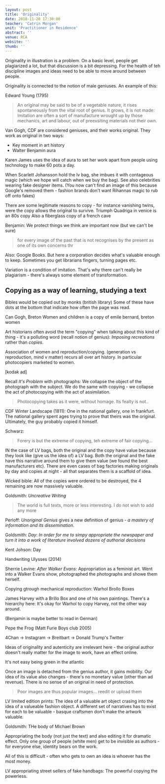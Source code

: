 ```yaml
---
layout: post
title: 'Originality'
date: 2018-11-28 17:30:00
teacher: 'Catrin Morgan'
unit: 'Practitioner in Residence'
abstract: ''
venue: RCA
website: ''
thumb: ''
---
```


Originality in illustration is a problem. On a basic level, people get plagiarized a lot, but that discussion is a bit depressing. For the health of teh discipline images and ideas need to be able to move around between people.

Originality is connected to the notion of male geniuses. An example of this:

Edward Young (1795)

> An original may be said to be of a vegetable nature, it rises spontaneously from the vital root of genius. It grows, it is not made: Imitation are often a sort of manufacture wrought up by those mechanics, art and labour, out of preexsiting materials not their own.

Van Gogh, CDF are considered geniuses, and their works original.
They work as original in two ways:

- Key moment in art history
- Walter Benjamin aura

Karen James uses the idea of aura to set her work apart from people using technology to make 60 pots a day.

When Scarlett Johansson hold the lv bag, she imbues it with contageous magic (which we hope will catch when we buy the bag). See also celebrities wearing fake designer items. (You now can't find an image of this because Google's removed them - fashion brands don't want Rihannas magic to rub off onto fakes)

There are some legitimate reasons to copy - for instance vanishing twins, were the copy allows the original to survive.
Triumph Quadriga in venice is an 80s copy
Also a fiberglass copy of a french cave

Benjamin:
We protect things we think are important now (but we can't be sure)

> for every image of the past that is not recognises by the present as one of its own concerns thr

Also: Google Books. But here a corporation decides what's valuable enough to keep.
Sometimes you get librarians fingers, turning pages etc.

Variation is a condition of imitation. That's why there can't really be plagiarism - there's always some element of transformation.

## Copying as a way of learning, studying a text

Bibles would be copied out by monks (british library)
Some of these have dots at the bottom that indicate how often the page was read.

Can Gogh, Breton Women and children is a copy of emile bernard, breton women

Art historians often avoid the term "copying" when talking about this kind of thing - it's a polluting word (recall notion of genius): _Imposing recreations_ rather than _copies_.

Association of women and reproduction/copying. (generation vs reproduction, mind v matter) recurs all over art history. In particular photocopiers marketed to women.

[kodak ad]

Recall _It's Problem_ with photographs: We collapse the object of the photograph with the subject. We do the same with copying - we collapse the act of photocopying with the act of assimilation.

> Photocopying takes as it were, without homage. Its fealty is not..

CDF Winter Landscape (1811): One in the national gallery, one in frankfurt. The national gallery spent ages trying to prove that theirs was the original. Ultimately, the guy probably copied it himself.

Schwarz:

> Forery is but the extreme of copying, teh extreme of fair copying...

IN the case of LV bags, both the original and the copy have value because they look like (give us the idea of) a LV bag. Both the original and the fake have this narrative around them to give them value (we found the best manufacturers etc). There are even cases of bag factories making originals by day and copies at night - all that separates them is a scaffold of idea.

Wicked bible: All of the copies were ordered to be destroyed, the 4 remaining are now massively valuable.

Goldsmith: _Uncreative Writing_

> The world is full texts, more or less interesting. I do not wish to add any more

Perloff: _Unoriginal Genius_ gives a new definition of genius - _a mastery of information and its dissemination_.

Goldsmith: _Day_: _In order for me to simpy appropriate the newspaper and turn it into a work of literature involved dozens of authorial decisions_

Kent Johson: Day

Handwriting Ulysses (2014)

Sherrie Levine: _After Walker Evans_: Appropriation as a feminist art. Went into a Walker Evans show, photographed the photographs and showe them herself.

Copying gtrough mechanical reproduction: Warhol Brollo Boxes

James Harvey with a Brillo Box and one of his own paintings. There's a hierarchy here: It's okay for Warhol to copy Harvey, not the other way around.

(Benjamin is maybe better to read in German)

Pepe the Frog
(Matt Furie Boys club 2005)

4Chan -> Instagram -> Breitbart -> Donald Trump's Twitter

Ideas of originality and autenticity are irrelevant here - the original author doesn't really matter for the image to work, have an effect online.

It's not easy being green in the atlantic

Once an image is detached from the genius author, it gains mobility. Our idea of its value also changes - there's no monetary value (other than ad revenue). There is no sense of an original in need of protection.

> Poor images are thus popular images... reedit or upload them

LV limited edition prints: The idea of a valuable art object crasing into the idea of a valueable fashion object. A different set of narratives has to exist for each to be valuable - basque craftsmen don't make the artwork valuable.

Goldsmith: THe body of Michael Brown

Appropriating the body (not just the text) and also editing it for dramatic effect. Only one group of people (white men) get to be invisible as authors - for everyone else, identity bears on the work.

All of this is difficult - often who gets to own an idea is whoever has the most money.

LV appropriating street sellers of fake handbags: The powerful copying the powerless.
